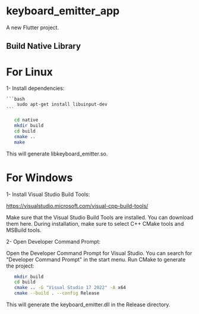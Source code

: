 # keyboard_emitter_app

A new Flutter project.

## Build Native Library

# For Linux
1- Install dependencies:

    ```bash
        sudo apt-get install libuinput-dev
    ```

 ```bash
    cd native
    mkdir build
    cd build
    cmake ..
    make
```
This will generate libkeyboard_emitter.so.


# For Windows
1- Install Visual Studio Build Tools:

https://visualstudio.microsoft.com/visual-cpp-build-tools/

Make sure that the Visual Studio Build Tools are installed. You can download them here.
During installation, make sure to select C++ CMake tools and MSBuild tools.

2- Open Developer Command Prompt:

Open the Developer Command Prompt for Visual Studio. You can search for "Developer Command Prompt" in the start menu.
Run CMake to generate the project:

 ```bash
    mkdir build
    cd build
    cmake .. -G "Visual Studio 17 2022" -A x64
    cmake --build . --config Release
 ```
 
This will generate the keyboard_emitter.dll in the Release directory.